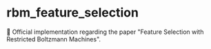 # rbm_feature_selection
📄 Official implementation regarding the paper "Feature Selection with Restricted Boltzmann Machines". 
